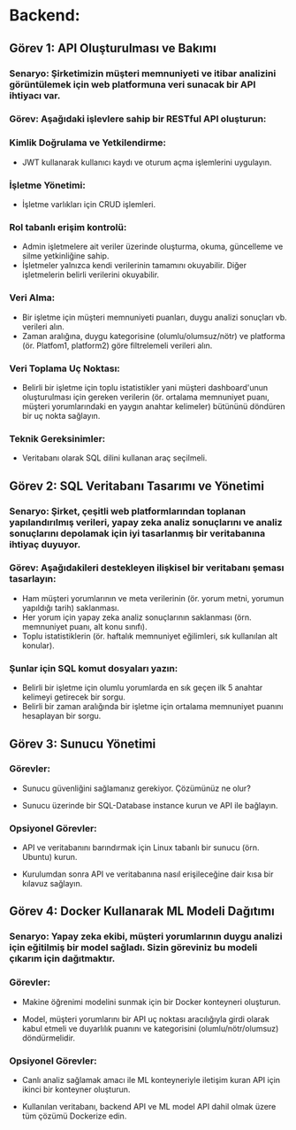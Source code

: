 # Backend:
## Görev 1: API Oluşturulması ve Bakımı
### Senaryo: Şirketimizin müşteri memnuniyeti ve itibar analizini görüntülemek için web platformuna veri sunacak bir API ihtiyacı var.

### Görev: Aşağıdaki işlevlere sahip bir RESTful API oluşturun:

### Kimlik Doğrulama ve Yetkilendirme:
* JWT kullanarak kullanıcı kaydı ve oturum açma işlemlerini uygulayın.

### İşletme Yönetimi:
* İşletme varlıkları için CRUD işlemleri.
  
### Rol tabanlı erişim kontrolü: 
* Admin işletmelere ait veriler üzerinde oluşturma, okuma, güncelleme ve silme yetkinliğine sahip.
* İşletmeler yalnızca kendi verilerinin tamamını okuyabilir. Diğer işletmelerin belirli verilerini okuyabilir. 

### Veri Alma:
* Bir işletme için müşteri memnuniyeti puanları, duygu analizi sonuçları vb. verileri alın.
* Zaman aralığına, duygu kategorisine (olumlu/olumsuz/nötr) ve platforma (ör. Platfom1, platform2) göre filtrelemeli verileri alın.

### Veri Toplama Uç Noktası:
* Belirli bir işletme için toplu istatistikler yani müşteri dashboard'unun oluşturulması için gereken verilerin (ör. ortalama memnuniyet puanı, müşteri yorumlarındaki en yaygın anahtar kelimeler) bütününü döndüren bir uç nokta sağlayın.

### Teknik Gereksinimler:
* Veritabanı olarak SQL dilini kullanan araç seçilmeli.

## Görev 2: SQL Veritabanı Tasarımı ve Yönetimi

### Senaryo: Şirket, çeşitli web platformlarından toplanan yapılandırılmış verileri, yapay zeka analiz sonuçlarını ve analiz sonuçlarını depolamak için iyi tasarlanmış bir veritabanına ihtiyaç duyuyor.

### Görev: Aşağıdakileri destekleyen ilişkisel bir veritabanı şeması tasarlayın:
* Ham müşteri yorumlarının ve meta verilerinin (ör. yorum metni, yorumun yapıldığı tarih) saklanması.
* Her yorum için yapay zeka analiz sonuçlarının saklanması (örn. memnuniyet puanı, alt konu sınıfı).
* Toplu istatistiklerin (ör. haftalık memnuniyet eğilimleri, sık kullanılan alt konular).

### Şunlar için SQL komut dosyaları yazın:
* Belirli bir işletme için olumlu yorumlarda en sık geçen ilk 5 anahtar kelimeyi getirecek bir sorgu.
* Belirli bir zaman aralığında bir işletme için ortalama memnuniyet puanını hesaplayan bir sorgu.

## Görev 3: Sunucu Yönetimi

### Görevler:
* Sunucu güvenliğini sağlamanız gerekiyor. Çözümünüz ne olur?

* Sunucu üzerinde bir SQL-Database instance kurun ve API ile bağlayın.

### Opsi̇yonel Görevler:
* API ve veritabanını barındırmak için Linux tabanlı bir sunucu (örn. Ubuntu) kurun.

* Kurulumdan sonra API ve veritabanına nasıl erişileceğine dair kısa bir kılavuz sağlayın.

## Görev 4: Docker Kullanarak ML Modeli Dağıtımı

### Senaryo: Yapay zeka ekibi, müşteri yorumlarının duygu analizi için eğitilmiş bir model sağladı. Sizin göreviniz bu modeli çıkarım için dağıtmaktır.

### Görevler:
* Makine öğrenimi modelini sunmak için bir Docker konteyneri oluşturun.

* Model, müşteri yorumlarını bir API uç noktası aracılığıyla girdi olarak kabul etmeli ve duyarlılık puanını ve kategorisini (olumlu/nötr/olumsuz) döndürmelidir.

### Opsi̇yonel Görevler:
* Canlı analiz sağlamak amacı ile ML konteyneriyle iletişim kuran API için ikinci bir konteyner oluşturun.

* Kullanılan veritabanı, backend API ve ML model API dahil olmak üzere tüm çözümü Dockerize edin.
